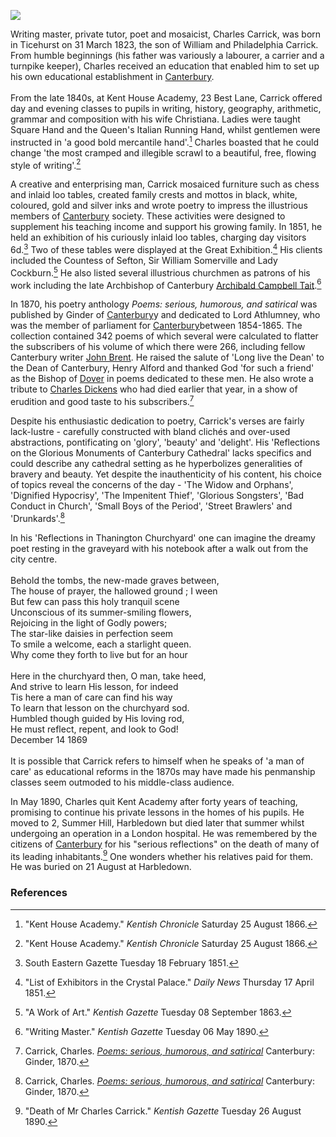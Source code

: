 <a href="https://beta.kent-maps.online"><img src="https://beta.kent-maps.online/juncture/ve-button.png"></a>
<param ve-config title="Charles Carrick" author="Michelle Crowther" layout="vtl" banner="https://raw.githubusercontent.com/kent-map/images/main/banners/19c.jpg">

<param ve-entity eid="Q2317326" aliases="Thanington">

Writing master, private tutor, poet and mosaicist, Charles Carrick, was born in Ticehurst on 31 March 1823, the son of William and Philadelphia Carrick. From humble beginnings (his father was variously a labourer, a carrier and a turnpike keeper), Charles received an education that enabled him to set up his own educational establishment in [Canterbury](/19c/19c-canterbury/). 
<br><br>
From the late 1840s, at Kent House Academy, 23 Best Lane, Carrick offered day and evening classes to pupils in writing, history, geography, arithmetic, grammar and composition with his wife Christiana. Ladies were taught Square Hand and the Queen's Italian Running Hand, whilst gentlemen were instructed in 'a good bold mercantile hand'.[^ref1] Charles boasted that he could change 'the most cramped and illegible scrawl to a beautiful, free, flowing style of writing'.[^ref2] 
<param ve-image url="https://upload.wikimedia.org/wikipedia/commons/c/cb/Canterbury_houses_%28306%29_%28geograph_7115318%29.jpg" label="23, Best Lane, Canterbury" attribution="Michael Dibb / Canterbury houses 306" license="CC BY-SA 2.0">

A creative and enterprising man, Carrick mosaiced furniture such as chess and inlaid loo tables, created family crests and mottos in black, white, coloured, gold and silver inks and wrote poetry to impress the illustrious members of [Canterbury](/19c/19c-canterbury/) society. These activities were designed to supplement his teaching income and support his growing family. In 1851, he held an exhibition of his curiously inlaid loo tables, charging day visitors 6d.[^ref3] Two of these tables were displayed at the Great Exhibition.[^ref4] His clients included the Countess of Sefton, Sir William Somerville and Lady Cockburn.[^ref5]  He also listed several illustrious churchmen as patrons of his work including the late Archbishop of Canterbury [Archibald Campbell Tait](/19c/19c-tait-biography).[^ref6] 
<param ve-image url="https://upload.wikimedia.org/wikipedia/commons/a/a8/Eug%C3%A8ne_Louis_Lami_-_Opening_of_the_Great_Exhibition%2C_1_May_1851_-_Google_Art_Project.jpg" label="Opening of the Great Exhibition, 1 May 1851" attribution="Eugène Lami, Public domain, via Wikimedia Commons">

In 1870, his poetry anthology _Poems: serious, humorous, and satirical_ was published by Ginder of [Canterbury](/19c/19c-canterbury/)y and dedicated to Lord Athlumney, who was the member of parliament for [Canterbury](/19c/19c-canterbury/)between 1854-1865. The collection contained 342 poems of which several were calculated to flatter the subscribers of his volume of which there were 266, including fellow Canterbury writer [John Brent](/19c/19c-brent-biography). He raised the salute of 'Long live the Dean' to the Dean of Canterbury, Henry Alford and thanked God 'for such a friend' as the Bishop of [Dover](/19c/19c-dover) in poems dedicated to these men. He also wrote a tribute to [Charles Dickens](/dickens/dickens-biography) who had died earlier that year, in a show of erudition and good taste to his subscribers.[^ref7] 
<param ve-image url="https://upload.wikimedia.org/wikipedia/commons/e/e9/Charles_Dickens_circa_1860s.png" label="Charles Dickens c. 1860s" attribution="unattributed, Public domain, via Wikimedia Commons">

Despite his enthusiastic dedication to poetry, Carrick's verses are fairly lack-lustre - carefully constructed with bland clichés and over-used abstractions, pontificating on 'glory', 'beauty' and 'delight'. His 'Reflections on the Glorious Monuments of Canterbury Cathedral' lacks specifics and could describe any cathedral setting as he hyperbolizes generalities of bravery and beauty. Yet despite the inauthenticity of his content, his choice of topics reveal the concerns of the day - 'The Widow and Orphans', 'Dignified Hypocrisy', 'The Impenitent Thief', 'Glorious Songsters', 'Bad Conduct in Church', 'Small Boys of the Period', 'Street Brawlers' and 'Drunkards'.[^ref8] 
<param ve-image url="https://stor.artstor.org/stor/fcfcc4e8-e753-4294-9ec1-bf5ee7e56419" label="The Nave, Canterbury Cathedral" attribution="Kent Maps Online Collection">

In his 'Reflections in Thanington Churchyard' one can imagine the dreamy poet resting in the graveyard with his notebook after a walk out from the city centre.
<br><br>
Behold the tombs, the new-made graves between,    
The house of prayer, the hallowed ground ; I ween    
But few can pass this holy tranquil scene   
Unconscious of its summer-smiling flowers,   
Rejoicing in the light of Godly powers;    
The star-like daisies in perfection seem    
To smile a welcome, each a starlight queen.   
Why come they forth to live but for an hour   
<br>
Here in the churchyard then, O man, take heed,    
And strive to learn His lesson, for indeed    
Tis here a man of care can find his way    
To learn that lesson on the churchyard sod.    
Humbled though guided by His loving rod,    
He must reflect, repent, and look to God!   
December 14 1869   
<br>
It is possible that Carrick refers to himself when he speaks of 'a man of care' as educational reforms in the 1870s may have made his penmanship classes seem outmoded to his middle-class audience. 
<param ve-image url="https://upload.wikimedia.org/wikipedia/commons/f/f1/St_Nicholas%2C_Thanington_Without_-_geograph.org.uk_-_2912744.jpg" label="St Nicholas, Thanington Without" attribution="John Salmon via Wikimedia Commons" license="CC BY-SA 2.0">

In May 1890, Charles quit Kent Academy after forty years of teaching, promising to continue his private lessons in the homes of his pupils. He moved to 2, Summer Hill, Harbledown but died later that summer whilst undergoing an operation in a London hospital. He was remembered by the citizens of [Canterbury](/19c/19c-canterbury/) for his "serious reflections" on the death of many of its leading inhabitants.[^ref9] One wonders whether his relatives paid for them. He was buried on 21 August at Harbledown. 
<param ve-image url="https://upload.wikimedia.org/wikipedia/commons/9/90/Harbledown%2C_St._Michael_and_All_Angels_Church%2C_Part_of_the_large_churchyard_-_geograph.org.uk_-_4831202.jpg" label="St Michael and All Angels Church. Part of the Large Churchyard" attribution="Michael Garlick, via Wikimedia Commons" license="CC BY-SA 2.0">

### References

[^ref1]: "Kent House Academy." _Kentish Chronicle_ Saturday 25 August 1866.
[^ref2]: "Kent House Academy." _Kentish Chronicle_ Saturday 25 August 1866.
[^ref3]: South Eastern Gazette Tuesday 18 February 1851.
[^ref4]: "List of Exhibitors in the Crystal Palace." _Daily News_ Thursday 17 April 1851.
[^ref5]: "A Work of Art." _Kentish Gazette_ Tuesday 08 September 1863.
[^ref6]: "Writing Master." _Kentish Gazette_ Tuesday 06 May 1890.
[^ref7]: Carrick, Charles. [_Poems: serious, humorous, and satirical_](https://archive.org/details/poemsserioushumo00carr/page/292/mode/2up) Canterbury: Ginder, 1870.
[^ref8]: Carrick, Charles. [_Poems: serious, humorous, and satirical_](https://archive.org/details/poemsserioushumo00carr/page/292/mode/2up) Canterbury: Ginder, 1870.
[^ref9]: "Death of Mr Charles Carrick." _Kentish Gazette_ Tuesday 26 August 1890.
